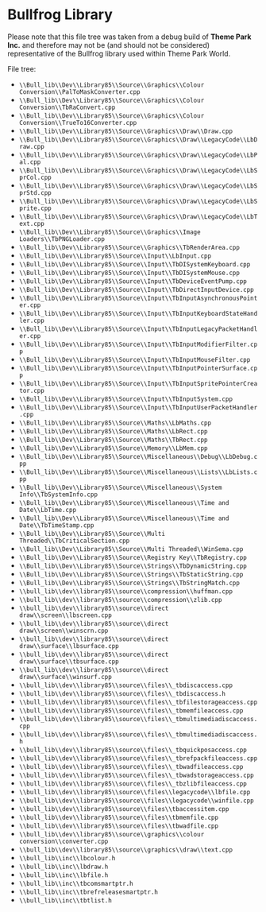 # Bullfrog Library

Please note that this file tree was taken from a debug build of **Theme Park Inc.** and therefore may not be (and should not be considered) representative of the Bullfrog library used within Theme Park World.

File tree:

- `\\Bull_lib\\Dev\\Library85\\Source\\Graphics\\Colour Conversion\\PalToMaskConverter.cpp`
- `\\Bull_lib\\Dev\\Library85\\Source\\Graphics\\Colour Conversion\\TbRaConvert.cpp`
- `\\Bull_lib\\Dev\\Library85\\Source\\Graphics\\Colour Conversion\\TrueTo16Converter.cpp`
- `\\Bull_lib\\Dev\\Library85\\Source\\Graphics\\Draw\\Draw.cpp`
- `\\Bull_lib\\Dev\\Library85\\Source\\Graphics\\Draw\\LegacyCode\\LbDraw.cpp`
- `\\Bull_lib\\Dev\\Library85\\Source\\Graphics\\Draw\\LegacyCode\\LbPal.cpp`
- `\\Bull_lib\\Dev\\Library85\\Source\\Graphics\\Draw\\LegacyCode\\LbSprCol.cpp`
- `\\Bull_lib\\Dev\\Library85\\Source\\Graphics\\Draw\\LegacyCode\\LbSprStd.cpp`
- `\\Bull_lib\\Dev\\Library85\\Source\\Graphics\\Draw\\LegacyCode\\LbSprite.cpp`
- `\\Bull_lib\\Dev\\Library85\\Source\\Graphics\\Draw\\LegacyCode\\LbText.cpp`
- `\\Bull_lib\\Dev\\Library85\\Source\\Graphics\\Image Loaders\\TbPNGLoader.cpp`
- `\\Bull_lib\\Dev\\Library85\\Source\\Graphics\\TbRenderArea.cpp`
- `\\Bull_lib\\Dev\\Library85\\Source\\Input\\LbInput.cpp`
- `\\Bull_lib\\Dev\\Library85\\Source\\Input\\TbDISystemKeyboard.cpp`
- `\\Bull_lib\\Dev\\Library85\\Source\\Input\\TbDISystemMouse.cpp`
- `\\Bull_lib\\Dev\\Library85\\Source\\Input\\TbDeviceEventPump.cpp`
- `\\Bull_lib\\Dev\\Library85\\Source\\Input\\TbDirectInputDevice.cpp`
- `\\Bull_lib\\Dev\\Library85\\Source\\Input\\TbInputAsynchronousPointer.cpp`
- `\\Bull_lib\\Dev\\Library85\\Source\\Input\\TbInputKeyboardStateHandler.cpp`
- `\\Bull_lib\\Dev\\Library85\\Source\\Input\\TbInputLegacyPacketHandler.cpp`
- `\\Bull_lib\\Dev\\Library85\\Source\\Input\\TbInputModifierFilter.cpp`
- `\\Bull_lib\\Dev\\Library85\\Source\\Input\\TbInputMouseFilter.cpp`
- `\\Bull_lib\\Dev\\Library85\\Source\\Input\\TbInputPointerSurface.cpp`
- `\\Bull_lib\\Dev\\Library85\\Source\\Input\\TbInputSpritePointerCreator.cpp`
- `\\Bull_lib\\Dev\\Library85\\Source\\Input\\TbInputSystem.cpp`
- `\\Bull_lib\\Dev\\Library85\\Source\\Input\\TbInputUserPacketHandler.cpp`
- `\\Bull_lib\\Dev\\Library85\\Source\\Maths\\LbMaths.cpp`
- `\\Bull_lib\\Dev\\Library85\\Source\\Maths\\LbRect.cpp`
- `\\Bull_lib\\Dev\\Library85\\Source\\Maths\\TbRect.cpp`
- `\\Bull_lib\\Dev\\Library85\\Source\\Memory\\LbMem.cpp`
- `\\Bull_lib\\Dev\\Library85\\Source\\Miscellaneous\\Debug\\LbDebug.cpp`
- `\\Bull_lib\\Dev\\Library85\\Source\\Miscellaneous\\Lists\\LbLists.cpp`
- `\\Bull_lib\\Dev\\Library85\\Source\\Miscellaneous\\System Info\\TbSystemInfo.cpp`
- `\\Bull_lib\\Dev\\Library85\\Source\\Miscellaneous\\Time and Date\\LbTime.cpp`
- `\\Bull_lib\\Dev\\Library85\\Source\\Miscellaneous\\Time and Date\\TbTimeStamp.cpp`
- `\\Bull_lib\\Dev\\Library85\\Source\\Multi Threaded\\TbCriticalSection.cpp`
- `\\Bull_lib\\Dev\\Library85\\Source\\Multi Threaded\\WinSema.cpp`
- `\\Bull_lib\\Dev\\Library85\\Source\\Registry Key\\TbRegistry.cpp`
- `\\Bull_lib\\Dev\\Library85\\Source\\Strings\\TbDynamicString.cpp`
- `\\Bull_lib\\Dev\\Library85\\Source\\Strings\\TbStaticString.cpp`
- `\\Bull_lib\\Dev\\Library85\\Source\\Strings\\TbStringMatch.cpp`
- `\\bull_lib\\dev\\library85\\source\\compression\\huffman.cpp`
- `\\bull_lib\\dev\\library85\\source\\compression\\zlib.cpp`
- `\\bull_lib\\dev\\library85\\source\\direct draw\\screen\\lbscreen.cpp`
- `\\bull_lib\\dev\\library85\\source\\direct draw\\screen\\winscrn.cpp`
- `\\bull_lib\\dev\\library85\\source\\direct draw\\surface\\lbsurface.cpp`
- `\\bull_lib\\dev\\library85\\source\\direct draw\\surface\\tbsurface.cpp`
- `\\bull_lib\\dev\\library85\\source\\direct draw\\surface\\winsurf.cpp`
- `\\bull_lib\\dev\\library85\\source\\files\\_tbdiscaccess.cpp`
- `\\bull_lib\\dev\\library85\\source\\files\\_tbdiscaccess.h`
- `\\bull_lib\\dev\\library85\\source\\files\\_tbfilestorageaccess.cpp`
- `\\bull_lib\\dev\\library85\\source\\files\\_tbmemfileaccess.cpp`
- `\\bull_lib\\dev\\library85\\source\\files\\_tbmultimediadiscaccess.cpp`
- `\\bull_lib\\dev\\library85\\source\\files\\_tbmultimediadiscaccess.h`
- `\\bull_lib\\dev\\library85\\source\\files\\_tbquickposaccess.cpp`
- `\\bull_lib\\dev\\library85\\source\\files\\_tbrefpackfileaccess.cpp`
- `\\bull_lib\\dev\\library85\\source\\files\\_tbwadfileaccess.cpp`
- `\\bull_lib\\dev\\library85\\source\\files\\_tbwadstorageaccess.cpp`
- `\\bull_lib\\dev\\library85\\source\\files\\_tbzlibfileaccess.cpp`
- `\\bull_lib\\dev\\library85\\source\\files\\legacycode\\lbfile.cpp`
- `\\bull_lib\\dev\\library85\\source\\files\\legacycode\\winfile.cpp`
- `\\bull_lib\\dev\\library85\\source\\files\\tbaccessitem.cpp`
- `\\bull_lib\\dev\\library85\\source\\files\\tbmemfile.cpp`
- `\\bull_lib\\dev\\library85\\source\\files\\tbwadfile.cpp`
- `\\bull_lib\\dev\\library85\\source\\graphics\\colour conversion\\converter.cpp`
- `\\bull_lib\\dev\\library85\\source\\graphics\\draw\\text.cpp`
- `\\bull_lib\\inc\\lbcolour.h`
- `\\bull_lib\\inc\\lbdraw.h`
- `\\bull_lib\\inc\\lbfile.h`
- `\\bull_lib\\inc\\tbcomsmartptr.h`
- `\\bull_lib\\inc\\tbrefreleasesmartptr.h`
- `\\bull_lib\\inc\\tbtlist.h`
